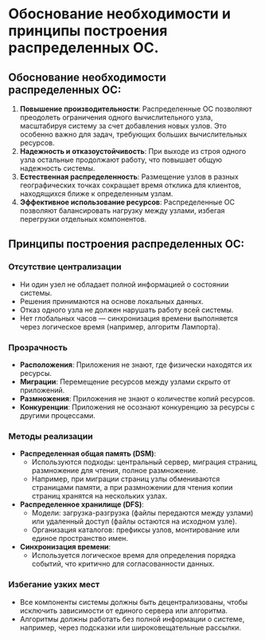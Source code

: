 # Обоснование необходимости и принципы построения распределенных ОС.
## Обоснование необходимости распределенных ОС:
1. **Повышение производительности**: Распределенные ОС позволяют преодолеть ограничения одного вычислительного узла, масштабируя систему за счет добавления новых узлов. Это особенно важно для задач, требующих больших вычислительных ресурсов.
2. **Надежность и отказоустойчивость**: При выходе из строя одного узла остальные продолжают работу, что повышает общую надежность системы.
3. **Естественная распределенность**: Размещение узлов в разных географических точках сокращает время отклика для клиентов, находящихся ближе к определенным узлам.
4. **Эффективное использование ресурсов**: Распределенные ОС позволяют балансировать нагрузку между узлами, избегая перегрузки отдельных компонентов.
## Принципы построения распределенных ОС:
### Отсутствие централизации
- Ни один узел не обладает полной информацией о состоянии системы.
- Решения принимаются на основе локальных данных.
- Отказ одного узла не должен нарушать работу всей системы.
- Нет глобальных часов — синхронизация времени выполняется через логическое время (например, алгоритм Лампорта).
### Прозрачность
- **Расположения**: Приложения не знают, где физически находятся их ресурсы.
- **Миграции**: Перемещение ресурсов между узлами скрыто от приложений.
- **Размножения**: Приложения не знают о количестве копий ресурсов.
- **Конкуренции**: Приложения не осознают конкуренцию за ресурсы с другими процессами.
### Методы реализации
- **Распределенная общая память (DSM)**:
	- Используются подходы: центральный сервер, миграция страниц, размножение для чтения, полное размножение.
	- Например, при миграции страниц узлы обмениваются страницами памяти, а при размножении для чтения копии страниц хранятся на нескольких узлах.
- **Распределенное хранилище (DFS)**:
	- Модели: загрузка-разгрузка (файлы передаются между узлами) или удаленный доступ (файлы остаются на исходном узле).
	- Организация каталогов: префиксы узлов, монтирование или единое пространство имен.
- **Синхронизация времени**: 
	- Используется логическое время для определения порядка событий, что критично для согласованности данных.
### Избегание узких мест
- Все компоненты системы должны быть децентрализованы, чтобы исключить зависимости от единого сервера или алгоритма.
- Алгоритмы должны работать без полной информации о системе, например, через подсказки или широковещательные рассылки.